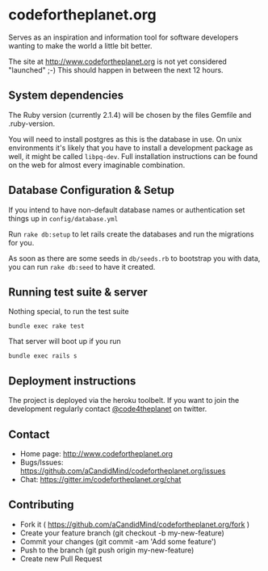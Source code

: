 codefortheplanet.org
====================

Serves as an inspiration and information tool for software developers wanting to make the world a little bit better.

The site at http://www.codefortheplanet.org is not yet considered "launched" ;-) This should happen in between the next 12 hours.

## System dependencies

The Ruby version (currently 2.1.4) will be chosen by the files Gemfile and .ruby-version.

You will need to install postgres as this is the database in use. On unix environments it's likely that you have to
install a development package as well, it might be called `libpq-dev`. Full installation instructions can be found
on the web for almost every imaginable combination. 

## Database Configuration & Setup

If you intend to have non-default database names or authentication set things up in `config/database.yml`

Run `rake db:setup` to let rails create the databases and run the migrations for you.
 
As soon as there are some seeds in `db/seeds.rb` to bootstrap you with data, you can run `rake db:seed` to
have it created. 

## Running test suite & server

Nothing special, to run the test suite

    bundle exec rake test

That server will boot up if you run

	bundle exec rails s

## Deployment instructions

The project is deployed via the heroku toolbelt. If you want to join the development regularly contact
[@code4theplanet](http://twitter.com/code4theplanet) on twitter.


## Contact


* Home page: http://www.codefortheplanet.org
* Bugs/Issues: https://github.com/aCandidMind/codefortheplanet.org/issues
* Chat: https://gitter.im/codefortheplanet.org/chat


## Contributing

* Fork it ( https://github.com/aCandidMind/codefortheplanet.org/fork )
* Create your feature branch (git checkout -b my-new-feature)
* Commit your changes (git commit -am 'Add some feature')
* Push to the branch (git push origin my-new-feature)
* Create new Pull Request
